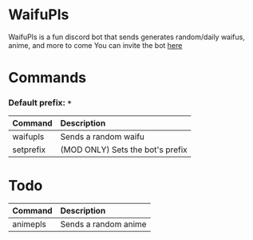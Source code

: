 # WaifuPls
WaifuPls is a fun discord bot that sends generates random/daily waifus, anime, and more to come
You can invite the bot <a href="https://discord.com/oauth2/authorize?client_id=809914209060126720&scope=bot&permissions=116736" target="_blank">here</a>
# Commands
### Default prefix: ```*```
| Command  | Description |
| :---  | :---  |
| waifupls  | Sends a random waifu  |
| setprefix  | (MOD ONLY) Sets the bot's prefix  |

# Todo
| Command  | Description |
| :---  | :---  |
| animepls  | Sends a random anime  |

